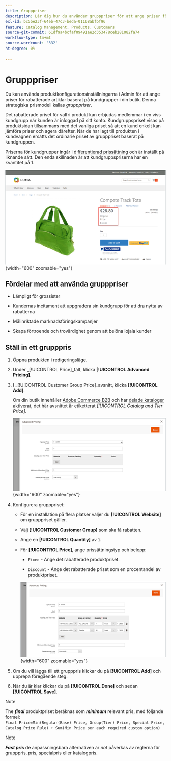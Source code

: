 ```yaml
---
title: Grupppriser
description: Lär dig hur du använder grupppriser för att ange priser för rabatterade artiklar baserat på kundgrupper i din butik.
exl-id: bc5be23f-64eb-47c3-beda-01168abfbf96
feature: Catalog Management, Products, Customers
source-git-commit: 61df9a4bcfaf09491ae2d353478ceb281082fa74
workflow-type: tm+mt
source-wordcount: '332'
ht-degree: 0%

---
```


# Grupppriser

Du kan använda produktkonfigurationsinställningarna i Admin för att ange priser för rabatterade artiklar baserat på kundgrupper i din butik. Denna strategiska prismodell kallas _grupppriser_.

Det rabatterade priset för valfri produkt kan erbjudas medlemmar i en viss kundgrupp när kunden är inloggad på sitt konto. Kundgruppspriset visas på produktsidan tillsammans med det vanliga priset så att en kund enkelt kan jämföra priser och agera därefter. När de har lagt till produkten i kundvagnen ersätts det ordinarie priset av grupppriset baserat på kundgruppen.

Priserna för kundgrupper ingår i [differentierad prissättning](product-price-tier.md) och är inställt på liknande sätt. Den enda skillnaden är att kundgruppspriserna har en kvantitet på 1.

![Kundgrupprabatt](./assets/storefront-price-group.png){width="600" zoomable="yes"}

## Fördelar med att använda grupppriser

- Lämpligt för grossister

- Kundernas incitament att uppgradera sin kundgrupp för att dra nytta av rabatterna

- Målinriktade marknadsföringskampanjer

- Skapa förtroende och trovärdighet genom att belöna lojala kunder

## Ställ in ett grupppris

1. Öppna produkten i redigeringsläge.

1. Under _[!UICONTROL Price]_fält, klicka **[!UICONTROL Advanced Pricing]**.

1. I _[!UICONTROL Customer Group Price]_avsnitt, klicka **[!UICONTROL Add]**.

   Om din butik innehåller [Adobe Commerce B2B](../b2b/introduction.md) och har [delade kataloger](../b2b/catalog-shared.md) aktiverat, det här avsnittet är etiketterat _[!UICONTROL Catalog and Tier Price]_.

   ![Avancerade priser](./assets/product-price-group.png){width="600" zoomable="yes"}

1. Konfigurera grupppriset:

   - För en installation på flera platser väljer du **[!UICONTROL Website]** om grupppriset gäller.

   - Välj **[!UICONTROL Customer Group]** som ska få rabatten.

   - Ange en **[!UICONTROL Quantity]** av `1`.

   - För **[!UICONTROL Price]**, ange prissättningstyp och belopp:

      - `Fixed` - Ange det rabatterade produktpriset.

      - `Discount` - Ange det rabatterade priset som en procentandel av produktpriset.

     ![Priser för kundgrupp](./assets/product-price-group-discount.png){width="600" zoomable="yes"}

1. Om du vill lägga till ett grupppris klickar du på **[!UICONTROL Add]** och upprepa föregående steg.

1. När du är klar klickar du på **[!UICONTROL Done]** och sedan **[!UICONTROL Save]**.

>[!NOTE]
>
>The **_final_** produktpriset beräknas som **_minimum_** relevant pris, med följande formel: <br/>`Final Price=Min(Regular(Base) Price, Group(Tier) Price, Special Price, Catalog Price Rule) + Sum(Min Price per each required custom option)`

>[!NOTE]
>
>**_Fast pris_** de anpassningsbara alternativen är _not_ påverkas av reglerna för grupppris, pris, specialpris eller katalogpris.
